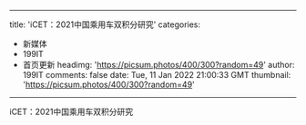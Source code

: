 
---
title: 'iCET：2021中国乘用车双积分研究'
categories: 
 - 新媒体
 - 199IT
 - 首页更新
headimg: 'https://picsum.photos/400/300?random=49'
author: 199IT
comments: false
date: Tue, 11 Jan 2022 21:00:33 GMT
thumbnail: 'https://picsum.photos/400/300?random=49'
---

<div>   
iCET：2021中国乘用车双积分研究  
</div>
            